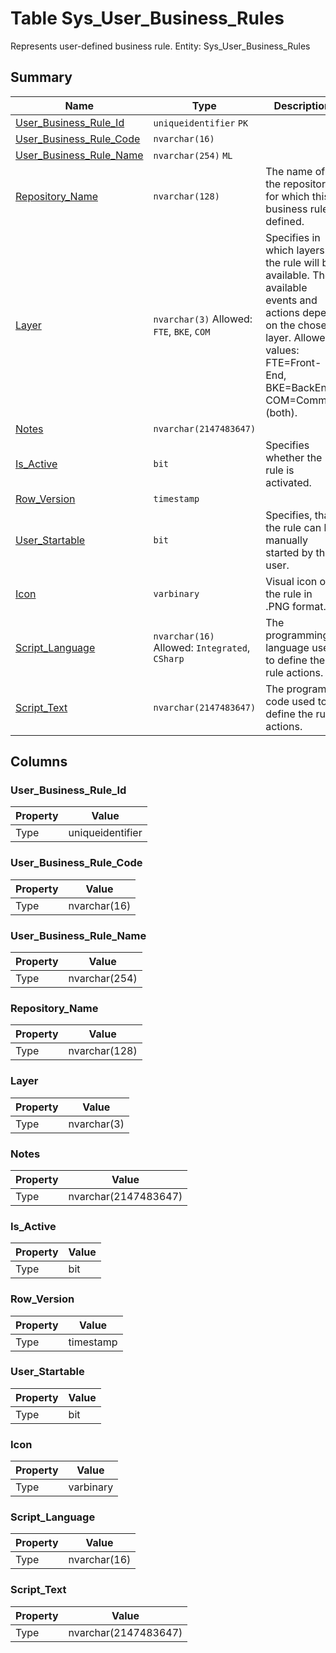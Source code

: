 # Table Sys_User_Business_Rules

Represents user-defined business rule. Entity: Sys_User_Business_Rules

## Summary

| Name | Type | Description |
| - | - | --- |
|[User_Business_Rule_Id](#user_business_rule_id)|`uniqueidentifier` `PK`||
|[User_Business_Rule_Code](#user_business_rule_code)|`nvarchar(16)` ||
|[User_Business_Rule_Name](#user_business_rule_name)|`nvarchar(254)` `ML`||
|[Repository_Name](#repository_name)|`nvarchar(128)` |The name of the repository, for which this business rule is defined.|
|[Layer](#layer)|`nvarchar(3)` Allowed: `FTE`, `BKE`, `COM`|Specifies in which layers the rule will be available. The available events and actions depend on the chosen layer.  Allowed values: FTE=Front-End, BKE=BackEnd, COM=Common (both).|
|[Notes](#notes)|`nvarchar(2147483647)` ||
|[Is_Active](#is_active)|`bit` |Specifies whether the rule is activated.|
|[Row_Version](#row_version)|`timestamp` ||
|[User_Startable](#user_startable)|`bit` |Specifies, that the rule can be manually started by the user.|
|[Icon](#icon)|`varbinary` |Visual icon of the rule in .PNG format.|
|[Script_Language](#script_language)|`nvarchar(16)` Allowed: `Integrated`, `CSharp`|The programming language used to define the rule actions.|
|[Script_Text](#script_text)|`nvarchar(2147483647)` |The program code used to define the rule actions.|

## Columns

### User_Business_Rule_Id

| Property | Value |
| - | - |
|Type|uniqueidentifier|

### User_Business_Rule_Code

| Property | Value |
| - | - |
|Type|nvarchar(16)|

### User_Business_Rule_Name

| Property | Value |
| - | - |
|Type|nvarchar(254)|

### Repository_Name

| Property | Value |
| - | - |
|Type|nvarchar(128)|

### Layer

| Property | Value |
| - | - |
|Type|nvarchar(3)|

### Notes

| Property | Value |
| - | - |
|Type|nvarchar(2147483647)|

### Is_Active

| Property | Value |
| - | - |
|Type|bit|

### Row_Version

| Property | Value |
| - | - |
|Type|timestamp|

### User_Startable

| Property | Value |
| - | - |
|Type|bit|

### Icon

| Property | Value |
| - | - |
|Type|varbinary|

### Script_Language

| Property | Value |
| - | - |
|Type|nvarchar(16)|

### Script_Text

| Property | Value |
| - | - |
|Type|nvarchar(2147483647)|


